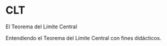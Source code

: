 # CLT
El Teorema del Límite Central

Entendiendo el Teorema del Límite Central con fines didácticos.
